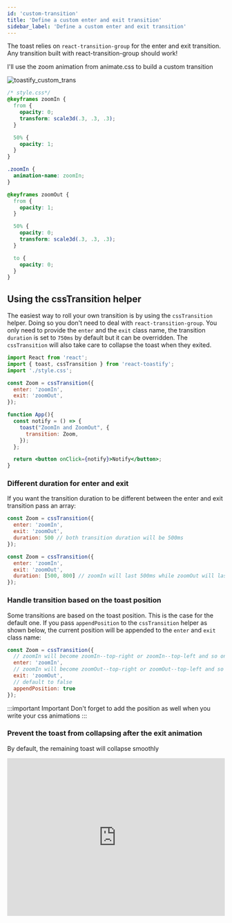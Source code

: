 ```yaml
---
id: 'custom-transition'
title: 'Define a custom enter and exit transition'
sidebar_label: 'Define a custom enter and exit transition'
---
```


The toast relies on `react-transition-group` for the enter and exit transition. Any transition built with react-transition-group should work!

I'll use the zoom animation from animate.css to build a custom transition

![toastify_custom_trans](https://user-images.githubusercontent.com/5574267/31049179-0d52e14c-a62e-11e7-9abd-b0d169a0fadc.gif)

```css
/* style.css*/
@keyframes zoomIn {
  from {
    opacity: 0;
    transform: scale3d(.3, .3, .3);
  }

  50% {
    opacity: 1;
  }
}

.zoomIn {
  animation-name: zoomIn;
}

@keyframes zoomOut {
  from {
    opacity: 1;
  }

  50% {
    opacity: 0;
    transform: scale3d(.3, .3, .3);
  }

  to {
    opacity: 0;
  }
}
```

## Using the cssTransition helper

The easiest way to roll your own transition is by using the `cssTransition` helper. Doing so you don't need to deal with `react-transition-group`. You only need to provide the `enter` and the `exit` class name, the transition `duration` is set
to `750ms` by default but it can be overridden.
The `cssTransition` will also take care to collapse the toast when they exited.

```jsx
import React from 'react';
import { toast, cssTransition } from 'react-toastify';
import './style.css';

const Zoom = cssTransition({
  enter: 'zoomIn',
  exit: 'zoomOut',
});

function App(){
  const notify = () => {
    toast("ZoomIn and ZoomOut", {
      transition: Zoom,
    });
  };

  return <button onClick={notify}>Notify</button>;
}
```

### Different duration for enter and exit

If you want the transition duration to be different between the enter and exit transition pass an array:

```jsx
const Zoom = cssTransition({
  enter: 'zoomIn',
  exit: 'zoomOut',
  duration: 500 // both transition duration will be 500ms
});

const Zoom = cssTransition({
  enter: 'zoomIn',
  exit: 'zoomOut',
  duration: [500, 800] // zoomIn will last 500ms while zoomOut will last 800ms
});
```

### Handle transition based on the toast position

Some transitions are based on the toast position. This is the case for the default one. If you pass `appendPosition` to the `cssTransition` helper as shown below, the current position will be appended to the `enter` and `exit` class name:

```jsx
const Zoom = cssTransition({
  // zoomIn will become zoomIn--top-right or zoomIn--top-left and so on
  enter: 'zoomIn',
  // zoomIn will become zoomOut--top-right or zoomOut--top-left and so on
  exit: 'zoomOut',
  // default to false
  appendPosition: true
});
```

:::important Important
Don't forget to add the position as well when you write your css animations
:::

### Prevent the toast from collapsing after the exit animation

By default, the remaining toast will collapse smoothly

<iframe width="100%" height="365" src="https://www.youtube.com/embed/Hui3GZKRDpM" frameborder="0" allow="accelerometer; autoplay; encrypted-media; gyroscope; picture-in-picture" allowfullscreen />

This can be disabled as well:

```js
const Zoom = cssTransition({
  collapse: false,
  enter: 'zoomIn', 
  exit: 'zoomOut', 
});
```

### Tweak collapse duration

The default duration is 300ms. This is also easy to change 💪

```js
const Zoom = cssTransition({
  collapseDuration: 500,
  enter: 'zoomIn', 
  exit: 'zoomOut', 
});
```

## Create a transition with the Transition component 

You can also use the `Transition` component from react-transition-group if you want more control.

When you create your own transition the following props are passed:
- in: this tell if the component is visible or not (same as react-transition-group)
- appear: this tell to animate the component when it's visible (same as react-transition-group)
- nodeRef: the node ref.(same as react-transition-group)
- done: this callback should be called at the end of your transition
- position: the toast position
- preventExitTransition: this will be true if the toast has been closed by a drag event

In the example below we will reimplement the `cssTransition` helper.

```jsx
import React from 'react';
import { toast, collapseToast } from 'react-toastify';
import { Transition } from 'react-transition-group';


const ZoomInAndOut = ({ children, position, done, nodeRef ...props }) => {
  const node = nodeRef.current;

  const onEnter = () => {
      node.classList.add("the class used on enter");
      node.style.animationFillMode = 'forwards';
      node.style.animationDuration = '800ms';
  }

  // let's clean a bit 🤣
  const onEntered = () => {
    node.classList.remove("the class used on enter");
    node.style.cssText = '';
  }

  const onExit = () => {
      node.classList.add(exitClassName);
      node.style.animationFillMode = 'forwards';
      node.style.animationDuration = '800ms';
      // listen for our exit animation to finish and trigger collapseStart
      node.addEventListener('animationend', onCollapseStart)
  };

  const onCollapseStart = () => {
    collapseToast(node, done, 300);
    // clean the listener
    node.removeEventListener('animationend', onCollapseStart);
  };

  // specify the duration of the animation. For the exit, we add collapse duration as well
  const timeout = {
    enter: 800, 
    exit: 800 + 300 
  }

  return (
    <Transition
      {/* spread remaining props: in, appear */}
      {...props}
      unmountOnExit
      nodeRef={nodeRef}
      {/* toast has been closed by drag, no animation need */}
      timeout={ preventExitTransition ? 0 : timeout}
      onEnter={onEnter}
      onEntered={onEntered}
      {/* if toast has been closed by drag don't animate */}
      onExit={preventExitTransition ? done : onExit}
  >
    {children}
  </Transition>    
  )
};
```

This can seem intimidating but if you know react-transition-group, this is really straightforward.

Of course, you could also the CSSTransition component if you wish.

